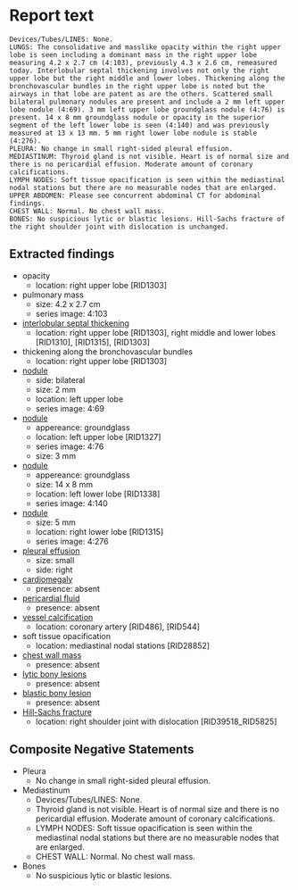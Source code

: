 # Report text

```text
Devices/Tubes/LINES: None.
LUNGS: The consolidative and masslike opacity within the right upper lobe is seen including a dominant mass in the right upper lobe measuring 4.2 x 2.7 cm (4:103), previously 4.3 x 2.6 cm, remeasured today. Interlobular septal thickening involves not only the right upper lobe but the right middle and lower lobes. Thickening along the bronchovascular bundles in the right upper lobe is noted but the airways in that lobe are patent as are the others. Scattered small bilateral pulmonary nodules are present and include a 2 mm left upper lobe nodule (4:69). 3 mm left upper lobe groundglass nodule (4:76) is present. 14 x 8 mm groundglass nodule or opacity in the superior segment of the left lower lobe is seen (4:140) and was previously measured at 13 x 13 mm. 5 mm right lower lobe nodule is stable (4:276). 
PLEURA: No change in small right-sided pleural effusion.
MEDIASTINUM: Thyroid gland is not visible. Heart is of normal size and there is no pericardial effusion. Moderate amount of coronary calcifications.
LYMPH NODES: Soft tissue opacification is seen within the mediastinal nodal stations but there are no measurable nodes that are enlarged.
UPPER ABDOMEN: Please see concurrent abdominal CT for abdominal findings.
CHEST WALL: Normal. No chest wall mass.
BONES: No suspicious lytic or blastic lesions. Hill-Sachs fracture of the right shoulder joint with dislocation is unchanged.
```

## Extracted findings

- opacity
  - location: right upper lobe \[RID1303\]
- pulmonary mass
  - size: 4.2 x 2.7 cm
  - series image: 4:103
- [interlobular septal thickening](../../definitions/hood/interlobular-septal-thickening.json)
  - location: right upper lobe \[RID1303\], right middle and lower lobes \[RID1310\], \[RID1315\], \[RID1303\]
- thickening along the bronchovascular bundles
  - location: right upper lobe \[RID1303\]
- [nodule](../../definitions/hood/pulmonary-nodule.json)
  - side: bilateral
  - size: 2 mm
  - location: left upper lobe
  - series image: 4:69
- [nodule](../../definitions/hood/pulmonary-nodule.json)
  - appereance: groundglass
  - location: left upper lobe \[RID1327\]
  - series image: 4:76
  - size: 3 mm
- [nodule](../../definitions/hood/pulmonary-nodule.json)
  - appereance: groundglass
  - size: 14 x 8 mm
  - location: left lower lobe \[RID1338\]
  - series image: 4:140
- [nodule](../../definitions/hood/pulmonary-nodule.json)
  - size: 5 mm
  - location: right lower lobe \[RID1315\]
  - series image: 4:276
- [pleural effusion](../../definitions/hood/pleural-effusion.json)
  - size: small
  - side: right
- [cardiomegaly](../../definitions/upmedic/Cardiomegaly.cde.md)
  - presence: absent
- [pericardial fluid](../../definitions/hood/pericardial-effusion.md)
  - presence: absent
- [vessel calcification](../../definitions/nuance/coronary_artery_calcification.json)
  - location: coronary artery \[RID486\], \[RID544\]
- soft tissue opacification
  - location: mediastinal nodal stations \[RID28852\]
- [chest wall mass](../../definitions/nuance/chest_wall_mass.json)
  - presence: absent
- [lytic bony lesions](../../definitions/hood/lytic-lesion.md)
  - presence: absent
- [blastic bony lesion](../../definitions/hood/sclerotic-lesion.md)
  - presence: absent
- [Hill-Sachs fracture](../../definitions/hood/hill-sachs-fracture.md)
  - location: right shoulder joint with dislocation \[RID39518_RID5825\]

## Composite Negative Statements

- Pleura
  - No change in small right-sided pleural effusion.
- Mediastinum
  - Devices/Tubes/LINES: None.
  - Thyroid gland is not visible. Heart is of normal size and there is no pericardial effusion. Moderate amount of coronary calcifications.
  - LYMPH NODES: Soft tissue opacification is seen within the mediastinal nodal stations but there are no measurable nodes that are enlarged.
  - CHEST WALL: Normal. No chest wall mass.
- Bones
  - No suspicious lytic or blastic lesions.
